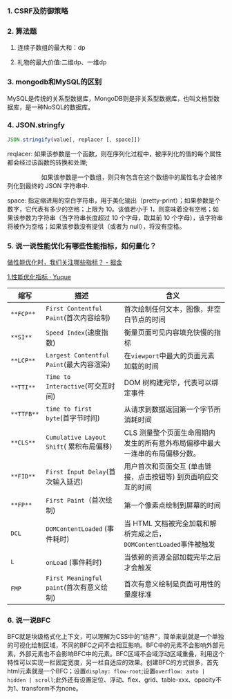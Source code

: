 ### 1. CSRF及防御策略

### 2. 算法题

1. 连续子数组的最大和：dp

2. 礼物的最大价值:二维dp、一维dp

### 3. mongodb和MySQL的区别

MySQL是传统的关系型数据库，MongoDB则是非关系型数据库，也叫文档型数据库，是一种NoSQL的数据库。

### 4. JSON.stringfy

```js
JSON.stringify(value[, replacer [, space]])
```

reqlacer: 如果该参数是一个函数，则在序列化过程中，被序列化的值的每个属性都会经过该函数的转换和处理;

                    如果该参数是一个数组，则只有包含在这个数组中的属性名才会被序列化到最终的 JSON 字符串中.    

space: 指定缩进用的空白字符串，用于美化输出（pretty-print）；如果参数是个数字，它代表有多少的空格；上限为 10。该值若小于 1，则意味着没有空格；如果该参数为字符串（当字符串长度超过 10 个字母，取其前 10 个字母），该字符串将被作为空格；如果该参数没有提供（或者为 null），将没有空格。

### 5. 说一说性能优化有哪些性能指标，如何量化？

[做性能优化时，我们关注哪些指标？ - 掘金](https://juejin.cn/post/7016672535148232735#heading-27)

[1.性能优化指标 · Yuque](https://www.yuque.com/mewcoder/fe/cte2ho#eLCUr)

| 缩写         | 描述                                 | 含义                                            |
| ---------- | ---------------------------------- | --------------------------------------------- |
| `**FCP**`  | `First Contentful Paint`(首次内容绘制)   | 首次绘制任何文本，图像，非空白节点的时间                          |
| `**SI**`   | `Speed Index`(速度指数)                | 衡量页面可见内容填充快慢的指标   |
| `**LCP**`  | `Largest Contentful Paint`(最大内容渲染) | 在`viewport`中最大的页面元素加载的时间                      |
| `**TTI**`  | `Time to Interactive`(可交互时间)       | DOM 树构建完毕，代表可以绑定事件                            |
| `**TTFB**` | `time to first byte`(首字节时间)        | 从请求到数据返回第一个字节所消耗时间                            |
| `**CLS**`  | `Cumulative Layout Shift`( 累积布局偏移) | CLS 测量整个页面生命周期内发生的所有意外布局偏移中最大一连串的布局偏移分数。      |
| `**FID**`  | `First Input Delay`(首次输入延迟)        | 用户首次和页面交互 (单击链接，点击按钮等) 到页面响应交互的时间             |
| `**FP**`   | `First Paint`（首次绘制)                | 第一个像素点绘制到屏幕的时间                                |
| `DCL`      | `DOMContentLoaded` (事件耗时)          | 当 HTML 文档被完全加载和解析完成之后，`DOMContentLoaded`事件被触发 |
| `L`        | `onLoad` (事件耗时)                    | 当依赖的资源全部加载完毕之后才会触发                            |
| `FMP`      | `First Meaningful paint`(首次有意义绘制)  | 首次有意义绘制是页面可用性的量度标准                            |

### 6. 说一说BFC

BFC就是块级格式化上下文，可以理解为CSS中的“结界”，简单来说就是一个单独的可视化绘制区域，不同的BFC之间不会相互影响。BFC中的元素不会影响外部元素，外部元素也不会影响BFC中的元素。BFC区域不会域浮动区域重叠，利用这个特性可以实现一栏固定宽度，另一栏自适应的效果。创建BFC的方式很多，首先html元素就是一个BFC；设置`display: flow-root`;设置`overflow: auto | hidden | scroll`;此外还有设置定位、浮动、flex、grid、table-xxx、opacity不为1、transform不为none。


